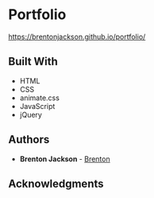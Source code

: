 # Portfolio


https://brentonjackson.github.io/portfolio/


## Built With

* HTML
* CSS
* animate.css
* JavaScript
* jQuery




## Authors

* **Brenton Jackson** - [Brenton](https://github.com/brentonjackson)



## Acknowledgments


